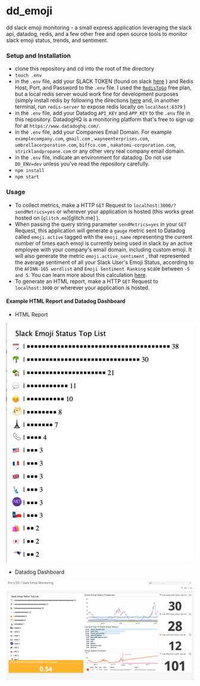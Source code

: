 # dd_emoji
dd slack emoji monitoring - a small express application leveraging the slack api, datadog, redis, and a few other free and open source tools to monitor slack emoji status, trends, and sentiment.

### Setup and Installation

- clone this repository and cd into the root of the directory
- `touch .env`
- in the `.env` file, add your SLACK TOKEN (found on slack [here](https://api.slack.com/custom-integrations/legacy-tokens) ) and Redis Host, Port, and Password to the `.env` file. I used the [`RedisToGo`](https://redistogo.com/) free plan, but a local redis server would work fine for development purposes (simply install redis by following the directions [here](https://redis.io/topics/quickstart) and, in another terminal, run `redis-server` to expose redis locally on `localhost:6379` )
- in the `.env` file, add your Datadog `API_KEY` and `APP_KEY` to the `.env` file in this repository. DatadogHQ is a monitoring platform that's free to sign up for at `https://www.datadoghq.com/`.
- in the `.env` file, add your Companies Email Domain. For example `examplecompany.com`, `gmail.com` , `wayneenterprises.com`, `umbrellacorporation.com`, `biffco.com` , `nakatomi-corporation.com`, `stricklandpropane.com` or any other very real company email domain.
- in the `.env` file, indicate an environment for datadog. Do not use `DD_ENV=dev` unless you've read the repository carefully.
- `npm install`
- `npm start`

### Usage

- To collect metrics, make a HTTP `GET` Request to `localhost:3000/?sendMetrics=yes` or wherever your application is hosted (this works great hosted on (`glitch.me`)[glitch.me] ).
- When passing the query string parameter `sendMetrics=yes` in your `GET` Request, this application will generate a `gauge` metric sent to Datadog called `emoji.active` tagged with the `emoji_name` representing the current number of times each emoji is currently being used in slack by an active employee with your company's email domain, including custom emoji. It will also generate the metric `emoji.active_sentiment` , that represented the average sentiment of all your Slack User's Emoji Status, according to the `AFINN-165 wordlist` and `Emoji Sentiment Ranking` scale between `-5 and 5`. You can learn more about this calculation [here](https://github.com/thisandagain/sentiment).
- To generate an HTML report, make a HTTP `GET` Request to `localhost:3000` or wherever your application is hosted.

#### Example HTML Report and Datadog Dashboard

- HTML Report

![example_html_report](./example_slack_emoji_status_ranking.png)

- Datadog Dashboard

![example_dd_dashboard](./example_slack_dd_dashboard.png)